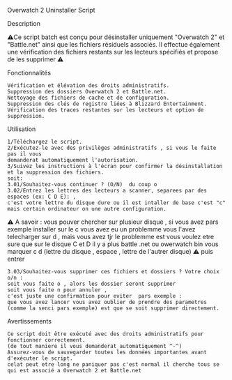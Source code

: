 Overwatch 2 Uninstaller Script

Description

⚠️Ce script batch est conçu pour désinstaller uniquement "Overwatch 2" et "Battle.net" ainsi que les fichiers résiduels associés. Il effectue également une vérification des fichiers restants sur les lecteurs spécifiés et propose de les supprimer ⚠️

Fonctionnalités

    Vérification et élévation des droits administratifs.
    Suppression des dossiers Overwatch 2 et Battle.net.
    Nettoyage des fichiers de cache et de configuration.
    Suppression des clés de registre liées à Blizzard Entertainment.
    Vérification des traces restantes sur les lecteurs et option de suppression.

Utilisation

    1/Téléchargez le script.
    2/Exécutez-le avec des privilèges administratifs , si vous le faite pas il vous
    demanderat automatiquement l'autorisation.
    3/Suivez les instructions à l'écran pour confirmer la désinstallation
    et la suppression des fichiers.
    soit:
    3.01/Souhaitez-vous continuer ? (O/N)  du coup o
    3.02/Entrez les lettres des lecteurs a scanner, separees par des espaces (ex: C D E): ,
    c'est votre lettre du disque dure ou il est intaller de base c'est "c" mais certain ordinateur on une autre configuration.
    
⚠️ A savoir : vous pouver chercher sur plusieur disque , si vous avez pars exemple installer sur le c vous avez eu un problemme vous l'avez telecharger sur d , mais vous avez tjr le problemme est vous voulez etre sure que sur le disque C et D il y a plus battle .net ou owerwatch bin vous marquer c d (lettre du disque , espace , 
    lettre de l'autrer disque) ⚠️ puis entrer
    
    3.03/Souhaitez-vous supprimer ces fichiers et dossiers ? Votre choix o/n :
    soit vous faite o , alors les dossier seront supprimer 
    soit vous faite n pour annuler , 
    c'est juste une confirmation pour eviter  pars exemple :
    que vous avez lancer vous avez oublier de prendre des parametres 
    (comme la senci pars exemple) est que se soit supprimer directement.

Avertissements

    Ce script doit être exécuté avec des droits administratifs pour fonctionner correctement.
    (de tout maniere il vous demanderat automatiquement ^-^)
    Assurez-vous de sauvegarder toutes les données importantes avant d'exécuter le script.
    celat peut etre long ne paniquer pas c'est normal il cherche tous se qui est associé a Overwatch 2 et Battle.net
